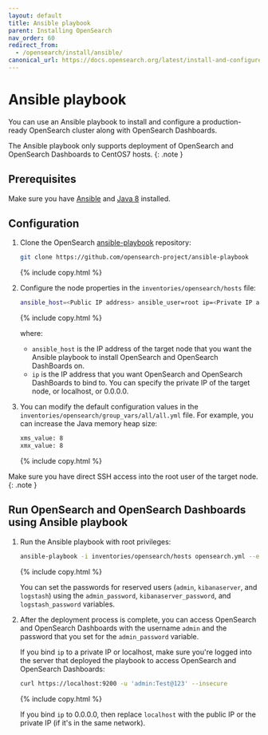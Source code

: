 ```yaml
---
layout: default
title: Ansible playbook
parent: Installing OpenSearch
nav_order: 60
redirect_from:
  - /opensearch/install/ansible/
canonical_url: https://docs.opensearch.org/latest/install-and-configure/install-opensearch/ansible/
---
```


# Ansible playbook

You can use an Ansible playbook to install and configure a production-ready OpenSearch cluster along with OpenSearch Dashboards.

The Ansible playbook only supports deployment of OpenSearch and OpenSearch Dashboards to CentOS7 hosts.
{: .note }

## Prerequisites

Make sure you have [Ansible](https://www.ansible.com/) and [Java 8](https://www.java.com/en/download/manual.jsp) installed.

## Configuration

1. Clone the OpenSearch [ansible-playbook](https://github.com/opensearch-project/ansible-playbook) repository:

   ```bash
   git clone https://github.com/opensearch-project/ansible-playbook
   ```
   {% include copy.html %}

2. Configure the node properties in the `inventories/opensearch/hosts` file:

   ```bash
   ansible_host=<Public IP address> ansible_user=root ip=<Private IP address / 0.0.0.0>
   ```
   {% include copy.html %}

   where:

   - `ansible_host` is the IP address of the target node that you want the Ansible playbook to install OpenSearch and OpenSearch DashBoards on.
   - `ip` is the IP address that you want OpenSearch and OpenSearch DashBoards to bind to. You can specify the private IP of the target node, or localhost, or 0.0.0.0.

3. You can modify the default configuration values in the `inventories/opensearch/group_vars/all/all.yml` file. For example, you can increase the Java memory heap size:

   ```bash
   xms_value: 8
   xmx_value: 8
   ```
   {% include copy.html %}

Make sure you have direct SSH access into the root user of the target node.
{: .note }

## Run OpenSearch and OpenSearch Dashboards using Ansible playbook

1. Run the Ansible playbook with root privileges:

   ```bash
   ansible-playbook -i inventories/opensearch/hosts opensearch.yml --extra-vars "admin_password=Test@123 kibanaserver_password=Test@6789 logstash_password=Test@456"
   ```
   {% include copy.html %}

   You can set the passwords for reserved users (`admin`, `kibanaserver`, and `logstash`) using the `admin_password`, `kibanaserver_password`, and `logstash_password` variables.

2. After the deployment process is complete, you can access OpenSearch and OpenSearch Dashboards with the username `admin` and the password that you set for the `admin_password` variable.

   If you bind `ip` to a private IP or localhost, make sure you're logged into the server that deployed the playbook to access OpenSearch and OpenSearch Dashboards:

   ```bash
   curl https://localhost:9200 -u 'admin:Test@123' --insecure
   ```
   {% include copy.html %}

   If you bind `ip` to 0.0.0.0, then replace `localhost` with the public IP or the private IP (if it's in the same network).
